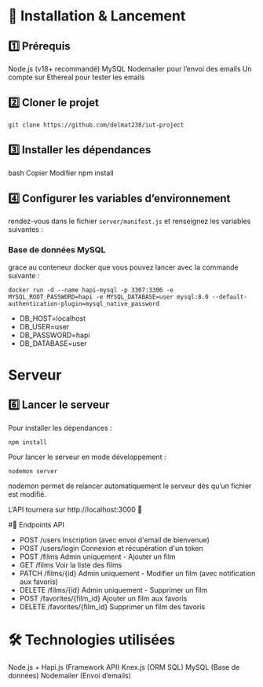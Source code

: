 # 🚀 Installation & Lancement

## 1️⃣ Prérequis

Node.js (v18+ recommandé)
MySQL
Nodemailer pour l’envoi des emails
Un compte sur Ethereal pour tester les emails

## 2️⃣ Cloner le projet

    git clone https://github.com/delmat238/iut-project

## 3️⃣ Installer les dépendances

bash
Copier
Modifier
npm install

## 4️⃣ Configurer les variables d’environnement

rendez-vous dans le fichier `server/manifest.js` et renseignez les variables suivantes :

### Base de données MySQL

grace au conteneur docker que vous pouvez lancer avec la commande suivante :

    docker run -d --name hapi-mysql -p 3307:3306 -e MYSQL_ROOT_PASSWORD=hapi -e MYSQL_DATABASE=user mysql:8.0 --default-authentication-plugin=mysql_native_password

- DB_HOST=localhost
- DB_USER=user
- DB_PASSWORD=hapi
- DB_DATABASE=user

# Serveur

## 6️⃣ Lancer le serveur

Pour installer les dépendances : 

    npm install

Pour lancer le serveur en mode développement : 

    nodemon server 

nodemon permet de relancer automatiquement le serveur dès qu’un fichier est modifié.

L’API tournera sur http://localhost:3000 🚀

#📜  Endpoints API

- POST /users Inscription (avec envoi d'email de bienvenue)
- POST /users/login Connexion et récupération d'un token
- POST /films Admin uniquement - Ajouter un film
- GET /films Voir la liste des films
- PATCH /films/{id} Admin uniquement - Modifier un film (avec notification aux favoris)
- DELETE /films/{id} Admin uniquement - Supprimer un film
- POST /favorites/{film_id} Ajouter un film aux favoris
- DELETE /favorites/{film_id} Supprimer un film des favoris


# 🛠 Technologies utilisées
Node.js + Hapi.js (Framework API)
Knex.js (ORM SQL)
MySQL (Base de données)
Nodemailer (Envoi d’emails)
